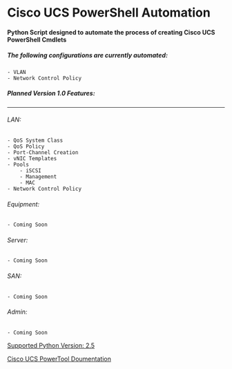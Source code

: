 # Cisco UCS PowerShell Automation



#### Python Script designed to automate the process of creating Cisco UCS PowerShell Cmdlets ####

##### The following configurations are currently automated: #####

    - VLAN
    - Network Control Policy
    
    
##### Planned Version 1.0 Features: #####
***

###### LAN: ######
    
    - QoS System Class
    - QoS Policy
    - Port-Channel Creation
    - vNIC Templates
    - Pools
        - iSCSI
        - Management
        - MAC
    - Network Control Policy
    
###### Equipment: ######

    - Coming Soon
    
###### Server: ######

    - Coming Soon
    
###### SAN: ######

    - Coming Soon

###### Admin: ######

    - Coming Soon
    
[Supported Python Version: 2.5](https://www.python.org/download/releases/2.5/)

[Cisco UCS PowerTool Doumentation](https://www.python.org/download/releases/2.5/)

